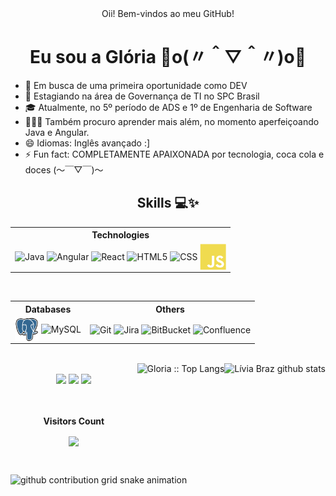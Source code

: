 <div align="center">
Oii! Bem-vindos ao meu GitHub!
<h1> Eu sou a Glória 🌹o(〃＾▽＾〃)o🌹 </h1>
</div>
  
- 🔭 Em busca de uma primeira oportunidade como DEV
- 🌱 Estagiando na área de Governança de TI no SPC Brasil
- 🎓 Atualmente, no 5º período de ADS e 1º de Engenharia de Software
- 👩🏽‍💻 Também procuro aprender mais além, no momento aperfeiçoando Java e Angular.
- 😄 Idiomas: Inglês avançado :]
- ⚡ Fun fact: COMPLETAMENTE APAIXONADA por tecnologia, coca cola e doces (～￣▽￣)～

 ## 

<div style="display: inline_block; align = "center">
  <h2 align="center"> Skills 💻✨</h2>
  <table align="center">
    <tr>
      <th> Technologies</th>
    </tr>
    <tr>
      <td>       
        <img align="center" alt="Java" height="42" width="42" src="https://cdn.jsdelivr.net/gh/devicons/devicon/icons/java/java-original.svg" /> 
        <img align="center" alt="Angular" height="42" width="42" src="https://cdn.jsdelivr.net/gh/devicons/devicon/icons/angularjs/angularjs-original.svg" />  
        <img align="center" alt="React" height="42" width="42" src="https://cdn.jsdelivr.net/gh/devicons/devicon@latest/icons/react/react-original.svg" />
        <img align="center" alt="HTML5" width="42" height="42" src="https://raw.githubusercontent.com/danielcranney/readme-generator/main/public/icons/skills/html5-colored.svg"/>
        <img align="center" alt="CSS" width="42" height="42" src="https://cdn.jsdelivr.net/gh/devicons/devicon/icons/css3/css3-original.svg"/>
        <img align="center" alt="JS" height="42" width="42" src="https://raw.githubusercontent.com/devicons/devicon/master/icons/javascript/javascript-plain.svg"/>
      </td>
  </table>
  <br>
  <table align="center">
    <tr>
      <th> Databases </th>
      <th> Others </th>
    </tr>
    <tr>
      <td align="center"> 
        <img align="center" alt="PostgreSQL" height="38" width="38" src="https://raw.githubusercontent.com/devicons/devicon/master/icons/postgresql/postgresql-original.svg">
        <img align="center" alt="MySQL" height="38" width="38" src="https://cdn.jsdelivr.net/gh/devicons/devicon/icons/mysql/mysql-original-wordmark.svg" />   
      </td>
      <td align="center">
        <img align="center" alt="Git" height="38" width="38" src="https://cdn.jsdelivr.net/gh/devicons/devicon/icons/git/git-original-wordmark.svg" />
        <img align="center" alt="Jira" height="38" width="38" src="https://cdn.jsdelivr.net/gh/devicons/devicon/icons/jira/jira-original-wordmark.svg" />
        <img align="center" alt="BitBucket" height="38" width="38" src="https://cdn.jsdelivr.net/gh/devicons/devicon/icons/bitbucket/bitbucket-original-wordmark.svg" />  
        <img align="center" alt="Confluence" height="38" width="38" src="https://cdn.jsdelivr.net/gh/devicons/devicon/icons/confluence/confluence-original-wordmark.svg" />
    </tr>
 </table> 
</div>

<br>

<div align="center">  
  <img style="float: right;" height="130em" src="https://github-readme-stats.vercel.app/api?username=codinGloria&show_icons=true&count_private=true&theme=dracula&layout=compact" alt="Lívia Braz github stats" /> 
  <a href="https://github.com/codinGloria">
  <img style="float: right;" height="130em" src="https://github-readme-stats.vercel.app/api/top-langs/?username=codinGloria&langs_count=10&theme=dracula&layout=compact&hide=jupyter%20notebook" alt="Gloria :: Top Langs"/> 
</div>

<br>

<div align="center"> 
  <a href="mailto:liviafariabraz282@gmail.com"><img src="https://img.shields.io/badge/-Gmail-%23333?style=for-the-badge&logo=gmail&logoColor=white" target="_blank"></a>
  <a href="https://www.linkedin.com/in/liviabraz/" target="_blank"><img src="https://img.shields.io/badge/-LinkedIn-%230077B5?style=for-the-badge&logo=linkedin&logoColor=white" target="_blank"></a>
  <a href="https://codingloria.com/" target="_blank"><img src="https://img.shields.io/badge/Portfolio-255E63?style=for-the-badge&logo=About.me&logoColor=white" target="_blank"></a>
</div>

<br>
<div align="center">
<br><p align="center"><b>Visitors Count</b></p>  
<p align="center"><img align="center" src="https://profile-counter.glitch.me/{codingloria}/count.svg" /></p> 
<br>
</div>

![github contribution grid snake animation](https://raw.githubusercontent.com/codinGloria/codinGloria/output/github-contribution-grid-snake-dark.svg#gh-dark-mode-only)
